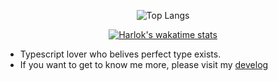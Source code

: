 <div align="center">  

  ![Top Langs](https://github-readme-stats.vercel.app/api/top-langs/?username=IwannaBerealnerD&layout=compact)
  
  [![Harlok's wakatime stats](https://github-readme-stats.vercel.app/api/wakatime?username=IwannaBerealnerD)](https://github.com/anuraghazra/github-readme-stats)
</div>


- Typescript lover who belives perfect type exists.
- If you want to get to know me more, please visit my [develog](https://blog.iwannaberealnerd.ninja/develog)
